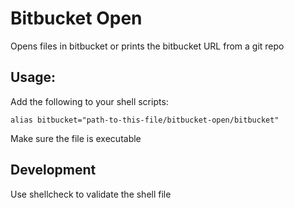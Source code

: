 # Bitbucket Open

Opens files in bitbucket or prints the bitbucket URL from a git repo

## Usage: 

Add the following to your shell scripts:

`alias bitbucket="path-to-this-file/bitbucket-open/bitbucket"`

Make sure the file is executable

## Development 

Use shellcheck to validate the shell file
